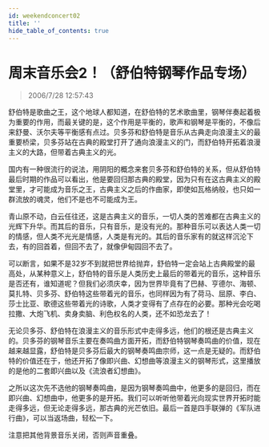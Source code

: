 ```yaml
---
id: weekendconcert02
title: ''
hide_table_of_contents: true
---
```


# 周末音乐会2！（舒伯特钢琴作品专场）

> 2006/7/28 12:57:43

舒伯特是歌曲之王，这个地球人都知道，在舒伯特的艺术歌曲里，钢琴伴奏起着极为重要的作用，而最关键的是，这个作用是平衡的，歌声和钢琴是平衡的，不像后来舒曼、沃尔夫等平衡感有点过。贝多芬和舒伯特是音乐从古典走向浪漫主义的最重要桥梁，贝多芬站在古典的殿堂打开了通向浪漫主义的门，而舒伯特开拓着浪漫主义的大路，但带着古典主义的光。
 
国内有一种很流行的说法，用阴阳的概念来套贝多芬和舒伯特的关系，但从舒伯特最后时期的作品可以看出，他是要回归那古典的殿堂，因为只有在这古典主义的殿堂里，才可能成为音乐之王，古典主义之后的作曲家，即使如瓦格纳般，也只如一群流放的魂灵，他们不是也不可能成为王。

青山原不动，白云任往还，这是古典主义的音乐，一切人类的苦难都在古典主义的光辉下升华。而其后的音乐，只有音乐，是没有光的。那种音乐可以表达人类一切的情感，但人类不光光是情感，人类是有光的。其后的音乐家有的就这样沉沦下去，有的回首着，但回不去了，就像伊甸园回不去了。

可以断言，如果不是32岁不到就把世界给抛弃，舒伯特一定会站上古典殿堂的最高处，从某种意义上，舒伯特的音乐是人类历史上最后的带着光的音乐，这种音乐是否还有，谁知道呢？但我们必须庆幸，因为世界毕竟有了巴赫、亨德尔、海顿、莫扎特、贝多芬、舒伯特这些带着光的音乐，也同样因为有了荷马、屈原、李白、莎士比亚、歌德这些带着光的诗歌，人类才变得有了点存在的必要。那种光会吃喝拉撒、大炮飞机、卖身卖脑、利色权名的人类，还不如恐龙去了！

无论贝多芬、舒伯特在浪漫主义的音乐形式中走得多远，他们的根还是古典主义的。贝多芬的钢琴音乐主要在奏鸣曲方面开拓，而舒伯特钢琴奏鸣曲的价值，现在越来越显露，舒伯特是贝多芬后最大的钢琴奏鸣曲宗师，这一点是无疑的。而舒伯特的价值还在于，他还开拓了像即兴曲、幻想曲等浪漫主义的钢琴形式，这里播放的是他的二套即兴曲以及《流浪者幻想曲》。

之所以这次先不选他的钢琴奏鸣曲，是因为钢琴奏鸣曲中，他更多的是回归，而在即兴曲、幻想曲中，他更多的是开拓。我们可以听听他带着光向现实世界开拓时能走得多远，但无论走得多远，那古典的光芒依旧。最后一首是四手联弹的《军队进行曲》，可以当返场曲，轻松一下。

注意把其他背景音乐关闭，否则声音重叠。